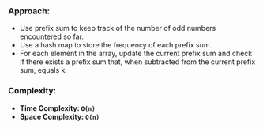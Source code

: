 ### Approach:
- Use prefix sum to keep track of the number of odd numbers encountered so far.
- Use a hash map to store the frequency of each prefix sum.
- For each element in the array, update the current prefix sum and check if there exists a prefix sum that, when subtracted from the current prefix sum, equals k.
​
### Complexity:
- **Time Complexity: `O(n)`**
- **Space Complexity: `O(n)`**
